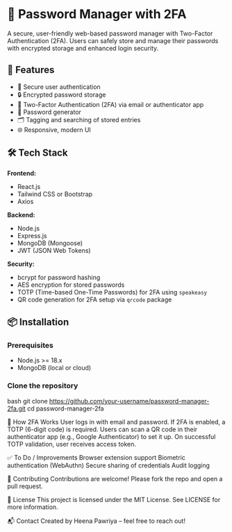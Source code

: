 # 🔐 Password Manager with 2FA

A secure, user-friendly web-based password manager with Two-Factor Authentication (2FA). Users can safely store and manage their passwords with encrypted storage and enhanced login security.

## 🚀 Features

- 🔑 Secure user authentication
- 🔒 Encrypted password storage
- 📱 Two-Factor Authentication (2FA) via email or authenticator app
- 🧩 Password generator
- 🗂️ Tagging and searching of stored entries
- 🌐 Responsive, modern UI

## 🛠️ Tech Stack

**Frontend:**
- React.js
- Tailwind CSS or Bootstrap
- Axios

**Backend:**
- Node.js
- Express.js
- MongoDB (Mongoose)
- JWT (JSON Web Tokens)

**Security:**
- bcrypt for password hashing
- AES encryption for stored passwords
- TOTP (Time-based One-Time Passwords) for 2FA using `speakeasy`
- QR code generation for 2FA setup via `qrcode` package

## 📦 Installation

### Prerequisites

- Node.js >= 18.x
- MongoDB (local or cloud)
  

### Clone the repository
bash
git clone https://github.com/your-username/password-manager-2fa.git
cd password-manager-2fa


🔐 How 2FA Works
User logs in with email and password.
If 2FA is enabled, a TOTP (6-digit code) is required.
Users can scan a QR code in their authenticator app (e.g., Google Authenticator) to set it up.
On successful TOTP validation, user receives access token.



✅ To Do / Improvements
 Browser extension support
 Biometric authentication (WebAuthn)
 Secure sharing of credentials
 Audit logging

👥 Contributing
Contributions are welcome! Please fork the repo and open a pull request.


📄 License
This project is licensed under the MIT License. See LICENSE for more information.

📬 Contact
Created by Heena Pawriya – feel free to reach out!
